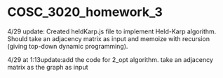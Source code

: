 # COSC_3020_homework_3

4/29 update: Created heldKarp.js file to implement Held-Karp algorithm.
Should take an adjacency matrix as input and memoize with recursion (giving 
top-down dynamic programming).

4/29 at 1:13update:add the code for 2_opt algorithm. 
take an adjacency matrix as the graph as input  
